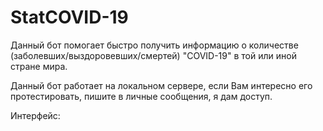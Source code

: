 # StatCOVID-19

Данный бот помогает быстро получить информацию о количестве (заболевших/выздоровевших/смертей) "COVID-19" в той или иной стране мира.

Данный бот работает на локальном сервере, если Вам интересно его протестировать, пишите в личные сообщения, я дам доступ.

Интерфейс: 

